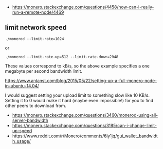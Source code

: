 - https://monero.stackexchange.com/questions/4458/how-can-i-really-run-a-remote-node/4469

## limit network speed

`./monerod --limit-rate=1024`

or

`./monerod --limit-rate-up=512 --limit-rate-down=2048`

These values correspond to kB/s, so the above example specifies a one megabyte per second bandwidth limit.

https://www.antanst.com/blog/2015/05/22/setting-up-a-full-monero-node-in-ubuntu-14.04/

I would suggest setting your upload limit to something slow like 10 KB/s. Setting it to 0 would make it hard (maybe even impossible!) for you to find other peers to download from.

- https://monero.stackexchange.com/questions/3460/monerod-using-all-server-bandwidth
- https://monero.stackexchange.com/questions/3185/can-i-change-limit-up-speed
- https://www.reddit.com/r/Monero/comments/6ly1jq/gui_wallet_bandwidth_usage/
